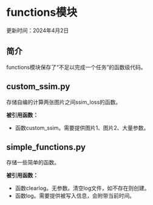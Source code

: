 # functions模块

更新时间：2024年4月2日

## 简介

functions模块保存了“不足以完成一个任务”的函数级代码。

## custom_ssim.py

存储自编的计算两张图片之间ssim_loss的函数。

**被引用函数：**

* 函数custom_ssim。需要提供图片1、图片2、大量参数。

## simple_functions.py

存储一些简单的函数。

**被引用函数：**

* 函数clearlog。无参数。清空log文件，如不存在则创建。
* 函数log。需要提供被写入信息，会附带当前时间。
